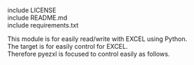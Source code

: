 include LICENSE  
include README.md   
include requirements.txt  

This module is for easily read/write with EXCEL using Python.  
The target is for easily control for EXCEL.  
Therefore pyezxl is focused to control easily as follows.    

